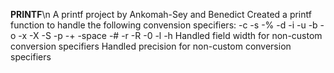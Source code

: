 **PRINTF**\n
A printf project by Ankomah-Sey and Benedict
Created a printf function to handle the following convension specifiers:
-c
-s
-%
-d
-i
-u
-b
-o
-x
-X
-S
-p
-+
-space
-#
-r
-R
-0
-l
-h
Handled field width for non-custom conversion specifiers
Handled precision for non-custom conversion specifiers
